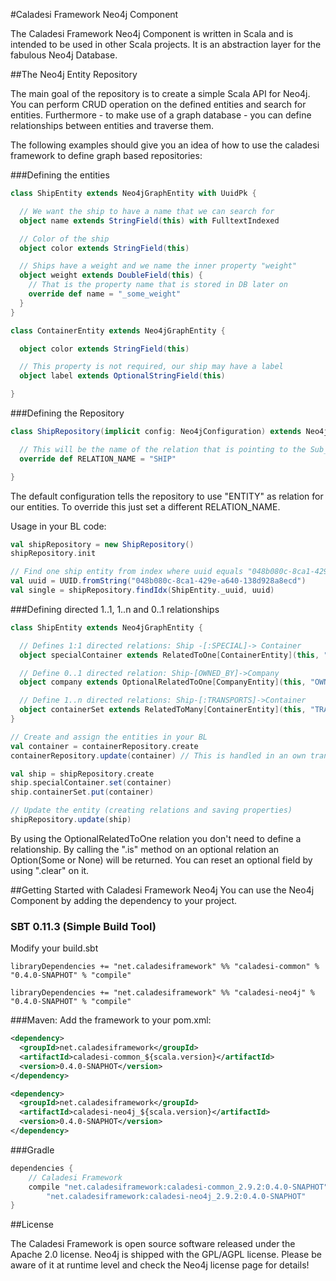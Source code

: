 #Caladesi Framework Neo4j Component

The Caladesi Framework Neo4j Component is written in Scala and is intended to be used in other Scala projects. It is
an abstraction layer for the fabulous Neo4j Database.

##The Neo4j Entity Repository

The main goal of the repository is to create a simple Scala API for Neo4j. You can perform CRUD operation on the
defined entities and search for entities. Furthermore - to make use of a graph database - you can define relationships
between entities and traverse them.

The following examples should give you an idea of how to use the caladesi framework to define graph based repositories:

###Defining the entities

```scala
class ShipEntity extends Neo4jGraphEntity with UuidPk {

  // We want the ship to have a name that we can search for
  object name extends StringField(this) with FulltextIndexed

  // Color of the ship
  object color extends StringField(this)

  // Ships have a weight and we name the inner property "weight"
  object weight extends DoubleField(this) {
    // That is the property name that is stored in DB later on
    override def name = "_some_weight"
  }
}

class ContainerEntity extends Neo4jGraphEntity {

  object color extends StringField(this)

  // This property is not required, our ship may have a label
  object label extends OptionalStringField(this)

}
```

###Defining the Repository

```scala
class ShipRepository(implicit config: Neo4jConfiguration) extends Neo4jGraphRepository[ShipEntity] {

  // This will be the name of the relation that is pointing to the Sub_Reference node
  override def RELATION_NAME = "SHIP"

}
```

The default configuration tells the repository to use "ENTITY" as relation for our entities. To
override this just set a different RELATION_NAME.

Usage in your BL code:

```scala
val shipRepository = new ShipRepository()
shipRepository.init

// Find one ship entity from index where uuid equals "048b080c-8ca1-429e-a640-138d928a8ecd"
val uuid = UUID.fromString("048b080c-8ca1-429e-a640-138d928a8ecd")
val single = shipRepository.findIdx(ShipEntity._uuid, uuid)
```

###Defining directed 1..1, 1..n and 0..1 relationships

```scala
class ShipEntity extends Neo4jGraphEntity {

  // Defines 1:1 directed relations: Ship -[:SPECIAL]-> Container
  object specialContainer extends RelatedToOne[ContainerEntity](this, "SPECIAL")

  // Define 0..1 directed relation: Ship-[OWNED_BY]->Company
  object company extends OptionalRelatedToOne[CompanyEntity](this, "OWNED_BY")

  // Define 1..n directed relations: Ship-[:TRANSPORTS]->Container
  object containerSet extends RelatedToMany[ContainerEntity](this, "TRANSPORTS")
}

// Create and assign the entities in your BL
val container = containerRepository.create
containerRepository.update(container) // This is handled in an own transaction

val ship = shipRepository.create
ship.specialContainer.set(container)
ship.containerSet.put(container)

// Update the entity (creating relations and saving properties)
shipRepository.update(ship)
```

By using the OptionalRelatedToOne relation you don't need to define a relationship. By calling the ".is" method on
an optional relation an Option(Some or None) will be returned. You can reset an optional field by using ".clear" on it.

##Getting Started with Caladesi Framework Neo4j
You can use the Neo4j Component by adding the dependency to your project.

### SBT 0.11.3 (Simple Build Tool)
Modify your build.sbt

    libraryDependencies += "net.caladesiframework" %% "caladesi-common" % "0.4.0-SNAPHOT" % "compile"

    libraryDependencies += "net.caladesiframework" %% "caladesi-neo4j" % "0.4.0-SNAPHOT" % "compile"

###Maven:
Add the framework to your pom.xml:

```xml
<dependency>
  <groupId>net.caladesiframework</groupId>
  <artifactId>caladesi-common_${scala.version}</artifactId>
  <version>0.4.0-SNAPHOT</version>
</dependency>

<dependency>
  <groupId>net.caladesiframework</groupId>
  <artifactId>caladesi-neo4j_${scala.version}</artifactId>
  <version>0.4.0-SNAPHOT</version>
</dependency>
```

###Gradle
```groovy
dependencies {
    // Caladesi Framework
    compile "net.caladesiframework:caladesi-common_2.9.2:0.4.0-SNAPHOT",
        "net.caladesiframework:caladesi-neo4j_2.9.2:0.4.0-SNAPHOT"
}
```

##License

The Caladesi Framework is open source software released under the Apache 2.0 license.
Neo4j is shipped with the GPL/AGPL license. Please be aware of it at runtime level and check the Neo4j license page for
details!